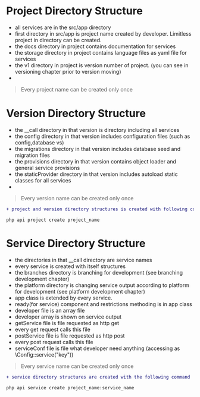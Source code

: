 # Project Directory Structure
* all services are in the src/app directory
* first directory in src/app is project name created by developer. Limitless project in directory can be created.
* the docs directory in project contains documentation for services
* the storage directory in project contains language files as yaml file for services
* the v1 directory in project is version number of project. (you can see in versioning chapter prior to version moving)
*

> Every project name can be created only once

# Version Directory Structure
* the __call directory in that version is directory including all services
* the config directory in that version includes configuration files (such as config,database vs)
* the migrations directory in that version includes database seed and migration files
* the provisions directory in that version contains object loader and general service provisions
* the staticProvider directory in that version includes autoload static classes for all services
*

> Every version name can be created only once

```diff
+ project and version directory structures is created with following command
```

```
php api project create project_name

```


# Service Directory Structure
* the directories in that __call directory are service names
* every service is created with itself structures
* the branches directory is branching for development (see branching development chapter)
* the platform directory is changing service output according to platform for development (see platform development chapter)
* app class is extended by every service.
* ready(for service) component and restrictions methoding is in app class
* developer file is an array file
* developer array is shown on service output
* getService file is file requested as http get
* every get request calls this file
* postService file is file requested as http post
* every post request calls this file
* serviceConf file is file what developer need anything (accessing as \Config::service("key"))

> Every service name can be created only once

```diff
+ service directory structures are created with the following command
```

```
php api service create project_name:service_name

```



